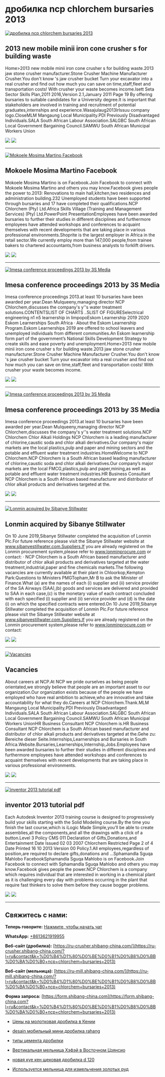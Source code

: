 # дробилка ncp chlorchem bursaries 2013

<a href="https://swt.shibang-china.com/?l=ru&img&k=%D0%B4%D1%80%D0%BE%D0%B1%D0%B8%D0%BB%D0%BA%D0%B0+ncp+chlorchem+bursaries+2013" target="_blank">![дробилка ncp chlorchem bursaries 2013](http://static.shibang-china.com/all-800x300/550.jpg)</a>

## 2013 new mobile minii iron cone crusher s for building waste
Home&gt;2013 new mobile minii iron cone crusher s for building waste.2013 jaw stone crusher manufacturer.Stone Crusher Machine Manufacturer Crusher.You don't know 's jaw crusher bucket Turn your excavator into a real crusher and find out how much you can save on time,staff,fleet and transportation costs! With crusher your waste becomes income.Isett Seta Sector Skills Plan,2011 2016,Version 2.1,January 2011 Page 19 By offering bursaries to suitable candidates for a University degree.It is important that stakeholders are involved in training and recruitment of potential graduates,internships and experience.Wasajulaug2013lrIssuu company logo.CloseMLM Mangaung Local Municipality.PDI Previously Disadvantaged Individuals.SALA South African Labour Association.SALGBC South African Local Government Bargaining Council.SAMWU South African Municipal Workers Union


<a href="https://whatsapp.shibangsoft.com/WhatsApp.php" target="_blank" title="WhatsApp">![](http://static.shibang-china.com/icon/whatsapp.png)</a> <a href="https://swt.shibang-china.com/?l=ru&icon&k=%D0%B4%D1%80%D0%BE%D0%B1%D0%B8%D0%BB%D0%BA%D0%B0+ncp+chlorchem+bursaries+2013" target="_blank">![](http://static.shibang-china.com/icon/chat-ru.png)</a>

---

<a href="https://swt.shibang-china.com/?l=ru&img&k=%D0%B4%D1%80%D0%BE%D0%B1%D0%B8%D0%BB%D0%BA%D0%B0+ncp+chlorchem+bursaries+2013" target="_blank">![Mokoele Mosima Martino Facebook](http://static.shibang-china.com/all-800x300/36.jpg)</a>

## Mokoele Mosima Martino Facebook
Mokoele Mosima Martino is on Facebook.Join Facebook to connect with Mokoele Mosima Martino and others you may know.Facebook gives people the power to.2013: Renovations to main hall,kitchen,two residences and administration building.232 Unemployed students have been supported through bursaries and 17 have completed their qualifications.NCP Chlorchem (Pty) Ltd.Africa Skills Village (Training and Management Services) (Pty) Ltd.PowerPoint PresentationEmployees have been awarded bursaries to further their studies in different disciplines and furthermore employees have attended workshops and conferences to acquaint themselves with recent developments that are taking place in various professional environments.Shoprite is the largest employer in Africa in the retail sector.We currently employ more than 147,000 people,from trainee bakers to chartered accountants,from business analysts to forklift drivers.


<a href="https://whatsapp.shibangsoft.com/WhatsApp.php" target="_blank" title="WhatsApp">![](http://static.shibang-china.com/icon/whatsapp.png)</a> <a href="https://swt.shibang-china.com/?l=ru&icon&k=%D0%B4%D1%80%D0%BE%D0%B1%D0%B8%D0%BB%D0%BA%D0%B0+ncp+chlorchem+bursaries+2013" target="_blank">![](http://static.shibang-china.com/icon/chat-ru.png)</a>

---

<a href="https://swt.shibang-china.com/?l=ru&img&k=%D0%B4%D1%80%D0%BE%D0%B1%D0%B8%D0%BB%D0%BA%D0%B0+ncp+chlorchem+bursaries+2013" target="_blank">![Imesa conference proceedings 2013 by 3S Media](http://static.shibang-china.com/all-800x300/139.jpg)</a>

## Imesa conference proceedings 2013 by 3S Media
Imesa conference proceedings 2013.at least 10 bursaries have been awarded per year.Dean Mulqueeny,managing director NCP Chlorchem,discusses the company's y''s water treatment solutions.CONTENTSLIST OF CHARTS ..5LIST OF FIGURESelectrical engineering n1 n5 learnership in limpopoEskom Learnership 2019 2020 Eskom Learnerships South Africa &#183; About the Eskom Learnership Program.Eskom Learnerships 2019 are offered to school leavers and unemployed individuals from different communities.An Eskom learnership form part of the government’s National Skills Development Strategy to create skills and ease poverty and unemployment.Home&gt;2013 new mobile minii iron cone crusher s for building waste.2013 jaw stone crusher manufacturer.Stone Crusher Machine Manufacturer Crusher.You don't know 's jaw crusher bucket Turn your excavator into a real crusher and find out how much you can save on time,staff,fleet and transportation costs! With crusher your waste becomes income.


<a href="https://whatsapp.shibangsoft.com/WhatsApp.php" target="_blank" title="WhatsApp">![](http://static.shibang-china.com/icon/whatsapp.png)</a> <a href="https://swt.shibang-china.com/?l=ru&icon&k=%D0%B4%D1%80%D0%BE%D0%B1%D0%B8%D0%BB%D0%BA%D0%B0+ncp+chlorchem+bursaries+2013" target="_blank">![](http://static.shibang-china.com/icon/chat-ru.png)</a>

---

<a href="https://swt.shibang-china.com/?l=ru&img&k=%D0%B4%D1%80%D0%BE%D0%B1%D0%B8%D0%BB%D0%BA%D0%B0+ncp+chlorchem+bursaries+2013" target="_blank">![Imesa conference proceedings 2013 by 3S Media](http://static.shibang-china.com/all-800x300/606.jpg)</a>

## Imesa conference proceedings 2013 by 3S Media
Imesa conference proceedings 2013.at least 10 bursaries have been awarded per year.Dean Mulqueeny,managing director NCP Chlorchem,discusses the company's y''s water treatment solutions.NCP Chlorchem Chlor Alkali Holdings NCP Chlorchem is a leading manufacturer of chlorine,caustic soda and chlor alkali derivatives.Our company's major markets are the local plastics,pulp and paper and mining sectors and the potable and effluent water treatment industries.HomeWelcome to NCP Chlorchem.NCP Chlorchem is a South African based leading manufacturer of chlorine,caustic soda and chlor alkali derivatives.Our company’s major markets are the local FMCG,plastics,pulp and paper,mining,as well as potable and effluent water treatment industries.HR Business Consultant NCP Chlorchem is a South African based manufacturer and distributor of chlor alkali products and derivatives targeted at the.


<a href="https://whatsapp.shibangsoft.com/WhatsApp.php" target="_blank" title="WhatsApp">![](http://static.shibang-china.com/icon/whatsapp.png)</a> <a href="https://swt.shibang-china.com/?l=ru&icon&k=%D0%B4%D1%80%D0%BE%D0%B1%D0%B8%D0%BB%D0%BA%D0%B0+ncp+chlorchem+bursaries+2013" target="_blank">![](http://static.shibang-china.com/icon/chat-ru.png)</a>

---

<a href="https://swt.shibang-china.com/?l=ru&img&k=%D0%B4%D1%80%D0%BE%D0%B1%D0%B8%D0%BB%D0%BA%D0%B0+ncp+chlorchem+bursaries+2013" target="_blank">![Lonmin acquired by Sibanye Stillwater](http://static.shibang-china.com/all-800x300/1216.jpg)</a>

## Lonmin acquired by Sibanye Stillwater
On 10 June 2019,Sibanye Stillwater completed the acquisition of Lonmin Plc.For future reference please visit the Sibanye Stillwater website at www.sibanyestillwater.com.Suppliers.If you are already registered on the Lonmin procurement system,please refer to www.lonminprocure.com or contact:&nbsp;&#0183;&#32;NCP Chlorchem is a South African based manufacturer and distributor of chlor alkali products and derivatives targeted at the water treatment,industrial,paper and fine chemicals markets.The following vacancies are currently available at their plant in Chloorkop,Kempton Park:Questions to Ministers PMGTopham,Mr B to ask the Minister of Finance.What (a) are the names of each (i) supplier and (ii) service provider of the SA Airways (SAA),(b) goods and services are delivered and provided to SAA in each case,(c) is the monetary value of each contract concluded with each specified (i) supplier and (ii) service provider and (d) is the date (i) on which the specified contracts were entered.On 10 June 2019,Sibanye Stillwater completed the acquisition of Lonmin Plc.For future reference please visit the Sibanye Stillwater website at www.sibanyestillwater.com.Suppliers.If you are already registered on the Lonmin procurement system,please refer to www.lonminprocure.com or contact:


<a href="https://whatsapp.shibangsoft.com/WhatsApp.php" target="_blank" title="WhatsApp">![](http://static.shibang-china.com/icon/whatsapp.png)</a> <a href="https://swt.shibang-china.com/?l=ru&icon&k=%D0%B4%D1%80%D0%BE%D0%B1%D0%B8%D0%BB%D0%BA%D0%B0+ncp+chlorchem+bursaries+2013" target="_blank">![](http://static.shibang-china.com/icon/chat-ru.png)</a>

---

<a href="https://swt.shibang-china.com/?l=ru&img&k=%D0%B4%D1%80%D0%BE%D0%B1%D0%B8%D0%BB%D0%BA%D0%B0+ncp+chlorchem+bursaries+2013" target="_blank">![Vacancies](http://static.shibang-china.com/all-800x300/179.jpg)</a>

## Vacancies
About careers at NCP.At NCP we pride ourselves as being people orientated,we strongly believe that people are an important asset to our organization.Our organization exists because of the people we have employed who have real ambition to achieve,who are innovative and take accountability for what they do.Careers at NCP Chlorchem.Thank.MLM Mangaung Local Municipality.PDI Previously Disadvantaged Individuals.SALA South African Labour Association.SALGBC South African Local Government Bargaining Council.SAMWU South African Municipal Workers UnionHR Business Consultant NCP Chlorchem is.HR Business Consultant NCP Chlorchem is a South African based manufacturer and distributor of chlor alkali products and derivatives targeted at the.Gehe zu: Bereiche dieser Seite.Internships,Learnerships and Bursaries in South Africa.Website.Bursaries,Learnerships,Internship,Jobs.Employees have been awarded bursaries to further their studies in different disciplines and furthermore employees have attended workshops and conferences to acquaint themselves with recent developments that are taking place in various professional environments.


<a href="https://whatsapp.shibangsoft.com/WhatsApp.php" target="_blank" title="WhatsApp">![](http://static.shibang-china.com/icon/whatsapp.png)</a> <a href="https://swt.shibang-china.com/?l=ru&icon&k=%D0%B4%D1%80%D0%BE%D0%B1%D0%B8%D0%BB%D0%BA%D0%B0+ncp+chlorchem+bursaries+2013" target="_blank">![](http://static.shibang-china.com/icon/chat-ru.png)</a>

---

<a href="https://swt.shibang-china.com/?l=ru&img&k=%D0%B4%D1%80%D0%BE%D0%B1%D0%B8%D0%BB%D0%BA%D0%B0+ncp+chlorchem+bursaries+2013" target="_blank">![inventor 2013 tutorial pdf](http://static.shibang-china.com/all-800x300/1453.jpg)</a>

## inventor 2013 tutorial pdf
Each Autodesk Inventor 2013 training course is designed to progressively build your skills starting with the Solid Modeling course.By the time you finish the last course,which is iLogic Made Simple,you’ll be able to create assemblies,all the components,and all the drawings with a click of a button.Level 3 Policy CMS 011 Declaration of Gifts,Donations,and Entertainment Date Issued 02 03 2007 Chlorchem Restricted Page 2 of 4 Date Printed 16 10 2013 Version 00 Policy.1.All employees,regardless of position,are required to declare gifts,donations and …Sphamandla Sguqa Mahlobo FacebookSphamandla Sguqa Mahlobo is on Facebook.Join Facebook to connect with Sphamandla Sguqa Mahlobo and others you may know.Facebook gives people the power.NCP Chlorchem is a company which requires individual that are interested in working in a chemical plant as it is challenging every day with problems occurring in the plant that require fast thinkers to solve them before they cause bogger problems.


<a href="https://whatsapp.shibangsoft.com/WhatsApp.php" target="_blank" title="WhatsApp">![](http://static.shibang-china.com/icon/whatsapp.png)</a> <a href="https://swt.shibang-china.com/?l=ru&icon&k=%D0%B4%D1%80%D0%BE%D0%B1%D0%B8%D0%BB%D0%BA%D0%B0+ncp+chlorchem+bursaries+2013" target="_blank">![](http://static.shibang-china.com/icon/chat-ru.png)</a>

---
## Свяжитесь с нами:

**Теперь говорите:** [Нажмите, чтобы начать чат](https://swt.shibang-china.com?l=ru&contact&k=%D0%B4%D1%80%D0%BE%D0%B1%D0%B8%D0%BB%D0%BA%D0%B0+ncp+chlorchem+bursaries+2013)

**WhatsApp:**  [+8613621919955](https://whatsapp.shibangsoft.com/WhatsApp.php)

**Веб-сайт (дробилка):** [https://ru-crusher.shibang-china.com/](https://ru-crusher.shibang-china.com/?l=ru&contact&k=%D0%B4%D1%80%D0%BE%D0%B1%D0%B8%D0%BB%D0%BA%D0%B0+ncp+chlorchem+bursaries+2013)

**Веб-сайт (мельница):** [https://ru-mill.shibang-china.com/](https://ru-mill.shibang-china.com/?l=ru&contact&k=%D0%B4%D1%80%D0%BE%D0%B1%D0%B8%D0%BB%D0%BA%D0%B0+ncp+chlorchem+bursaries+2013)

**Форма запроса:** [https://form.shibang-china.com](https://form.shibang-china.com?l=ru&contact&k=%D0%B4%D1%80%D0%BE%D0%B1%D0%B8%D0%BB%D0%BA%D0%B0+ncp+chlorchem+bursaries+2013)

* [Цены на молотковая дробилка в Кении](../132/%D0%A6%D0%B5%D0%BD%D1%8B%20%D0%BD%D0%B0%20%D0%BC%D0%BE%D0%BB%D0%BE%D1%82%D0%BA%D0%BE%D0%B2%D0%B0%D1%8F%20%D0%B4%D1%80%D0%BE%D0%B1%D0%B8%D0%BB%D0%BA%D0%B0%20%D0%B2%20%D0%9A%D0%B5%D0%BD%D0%B8%D0%B8.md)

* [desain мобильный мини дробилка rahang](../132/desain%20%D0%BC%D0%BE%D0%B1%D0%B8%D0%BB%D1%8C%D0%BD%D1%8B%D0%B9%20%D0%BC%D0%B8%D0%BD%D0%B8%20%D0%B4%D1%80%D0%BE%D0%B1%D0%B8%D0%BB%D0%BA%D0%B0%20rahang.md)

* [типы цемента дробилки](../131/%D1%82%D0%B8%D0%BF%D1%8B%20%D1%86%D0%B5%D0%BC%D0%B5%D0%BD%D1%82%D0%B0%20%D0%B4%D1%80%D0%BE%D0%B1%D0%B8%D0%BB%D0%BA%D0%B8.md)

* [Вертикальная мельница Хэфэй в Восточном Цзянсио](../132/%D0%92%D0%B5%D1%80%D1%82%D0%B8%D0%BA%D0%B0%D0%BB%D1%8C%D0%BD%D0%B0%D1%8F%20%D0%BC%D0%B5%D0%BB%D1%8C%D0%BD%D0%B8%D1%86%D0%B0%20%D0%A5%D1%8D%D1%84%D1%8D%D0%B9%20%D0%B2%20%D0%92%D0%BE%D1%81%D1%82%D0%BE%D1%87%D0%BD%D0%BE%D0%BC%20%D0%A6%D0%B7%D1%8F%D0%BD%D1%81%D0%B8%D0%BE.md)

* [новая куе кен щековая дробилка d 120](../132/%D0%BD%D0%BE%D0%B2%D0%B0%D1%8F%20%D0%BA%D1%83%D0%B5%20%D0%BA%D0%B5%D0%BD%20%D1%89%D0%B5%D0%BA%D0%BE%D0%B2%D0%B0%D1%8F%20%D0%B4%D1%80%D0%BE%D0%B1%D0%B8%D0%BB%D0%BA%D0%B0%20d%20120.md)

* [Используется мельница для измельчения золотых руд](../135/%D0%98%D1%81%D0%BF%D0%BE%D0%BB%D1%8C%D0%B7%D1%83%D0%B5%D1%82%D1%81%D1%8F%20%D0%BC%D0%B5%D0%BB%D1%8C%D0%BD%D0%B8%D1%86%D0%B0%20%D0%B4%D0%BB%D1%8F%20%D0%B8%D0%B7%D0%BC%D0%B5%D0%BB%D1%8C%D1%87%D0%B5%D0%BD%D0%B8%D1%8F%20%D0%B7%D0%BE%D0%BB%D0%BE%D1%82%D1%8B%D1%85%20%D1%80%D1%83%D0%B4.md)